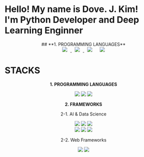 <h1>Hello! My name is Dove. J. Kim!<br>
    I'm Python Developer and Deep Learning Enginner</h1>
    
<div align=center>
    ## **1. PROGRAMMING LANGUAGES**
</div>
    
<div align=center>    
    <a href="https://instagram.com/kimhippo401">
        <img 
            src="http://img.shields.io/badge/-Instagram-green?style=flat&logo=Instagram&link=https://instagram.com/kimhippo401/"
            style="height : auto; margin-left : 10px; margin-right : 10px;"/>
    </a>
    <a href="https://https://dove-nest.tistory.com">
        <img 
            src="http://img.shields.io/badge/-Tech%20Blog-blueviolet?style=flat&logo=github&link=https://https://dove-nest.tistory.com/"
            style="height : auto; margin-left : 10px; margin-right : 10px;"/>
    </a>
    <img 
        src="https://hits.seeyoufarm.com/api/count/incr/badge.svg?url=https%3A%2F%2Fgithub.com%2FEvoDmiK"
        style="height : auto; margin-left : 10px; margin-right : 10px;"/>
    <img 
        src="https://img.shields.io/github/followers/EvoDmiK?label=EvoDmiK%20Followers&style=social"
        style="height : auto; margin-left : 10px; margin-right : 10px;"/>
</div>

# **STACKS**
<div align=center>
    <p><strong>1. PROGRAMMING LANGUAGES</strong></p>
    <img src="https://img.shields.io/badge/Python-3776AB?style=for-the-badge&logo=python&logoColor=white">
    <img src="https://img.shields.io/badge/R-276DC3?style=for-the-badge&logo=R&logoColor=white">
    <img src="https://img.shields.io/badge/Julia-9558B2?style=for-the-badge&logo=Julia&logoColor=white">
</div>
<div align=center>
    <p><strong>2. FRAMEWORKS</strong></p>
    <p>2-1. AI & Data Science</p>
    <img src="https://img.shields.io/badge/Tensorflow-ff6f00?style=for-the-badge&logo=tensorflow&logoColor=white">
    <img src="https://img.shields.io/badge/Keras-D00000?style=for-the-badge&logo=Keras&logoColor=white">
    <img src="https://img.shields.io/badge/Pytorch-EE4C2C?style=for-the-badge&logo=Pytorch&logoColor=white">
</div>
<div align=center>
    <img src="https://img.shields.io/badge/Numpy-013243?style=for-the-badge&logo=Numpy&logoColor=white">
    <img src="https://img.shields.io/badge/Pandas-150458?style=for-the-badge&logo=Pandas&logoColor=white">
    <img src="https://img.shields.io/badge/ScikitLearn-F7931E?style=for-the-badge&logo=Scikit-learn&logoColor=white">
</div>
<div align=center>
    <p>2-2. Web Frameworks</p>
    <img src="https://img.shields.io/badge/Django-092E20?style=for-the-badge&logo=Django&logoColor=white">
    <img src="https://img.shields.io/badge/Flask-000000?style=for-the-badge&logo=Flask&logoColor=white">
</div>
